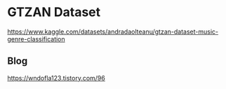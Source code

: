 # GTZAN Dataset

https://www.kaggle.com/datasets/andradaolteanu/gtzan-dataset-music-genre-classification

## Blog

https://wndofla123.tistory.com/96
